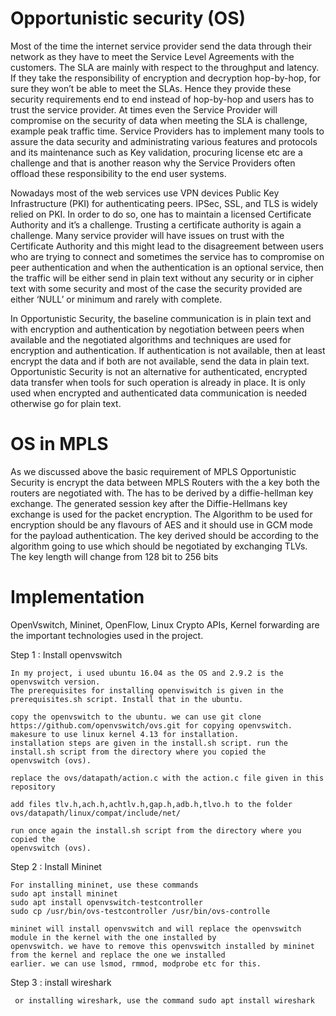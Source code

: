 # Opportunistic security (OS)

Most of the time the internet service provider send the data through their network as they have to meet the Service Level Agreements with the customers. The SLA are mainly with respect to the throughput and latency. If they take the responsibility of encryption and decryption hop-by-hop, for sure they won’t be able to meet the SLAs. Hence they provide these security requirements end to end instead of hop-by-hop and users has to trust the service provider. At times even the Service Provider will compromise on the security of data when meeting the SLA is challenge, example peak traffic time. Service Providers has to implement many tools to assure the data security and administrating various features and protocols and its maintenance such as Key validation, procuring license etc are a challenge and that is another reason why the Service Providers often offload these responsibility to the end user systems. 


Nowadays most of the web services use VPN devices Public Key Infrastructure (PKI) for authenticating peers.  IPSec, SSL, and TLS is widely relied on PKI. In order to do so, one has to maintain a licensed Certificate Authority and it’s a challenge. Trusting a certificate authority is again a challenge. Many service provider will have issues on trust with the Certificate Authority and this might lead to the disagreement between users who are trying to connect and sometimes the service has to compromise on peer authentication and when the authentication is an optional service, then the traffic will be either send in plain text without any security or in cipher text with some security and most of the case the security provided are either ‘NULL’ or minimum and rarely with complete.

In Opportunistic Security, the baseline communication is in plain text and with encryption and authentication by negotiation between peers when available and the negotiated algorithms and techniques are used for encryption and authentication. If authentication is not available, then at least encrypt the data and if both are not available, send the data in plain text. Opportunistic Security is not an alternative for authenticated, encrypted data transfer when tools for such operation is already in place. It is only used when encrypted and authenticated data communication is needed otherwise go for plain text.

# OS in MPLS

As we discussed above the basic requirement of MPLS Opportunistic Security is encrypt the data between MPLS Routers with the a key both the routers are negotiated with. The has to be derived by a diffie-hellman key exchange. The generated session key after the Diffie-Hellmans key exchange is used for the packet encryption. The Algorithm to be used for encryption should be any flavours of AES and it should use in GCM mode for the payload authentication. The key derived should be according to the algorithm going to use which should be negotiated by exchanging TLVs.  The key length will change from 128 bit to 256 bits

# Implementation

OpenVswitch, Mininet, OpenFlow, Linux Crypto APIs, Kernel forwarding are the important technologies used in the project.

Step 1 : Install openvswitch

    In my project, i used ubuntu 16.04 as the OS and 2.9.2 is the openvswitch version.
    The prerequisites for installing openviswitch is given in the prerequisites.sh script. Install that in the ubuntu.
    
    copy the openvswitch to the ubuntu. we can use git clone https://github.com/openvswitch/ovs.git for copying openvswitch.
    makesure to use linux kernel 4.13 for installation.
    installation steps are given in the install.sh script. run the install.sh script from the directory where you copied the          
    openvswitch (ovs). 
    
    replace the ovs/datapath/action.c with the action.c file given in this repository 
    
    add files tlv.h,ach.h,achtlv.h,gap.h,adb.h,tlvo.h to the folder ovs/datapath/linux/compat/include/net/
    
    run once again the install.sh script from the directory where you copied the          
    openvswitch (ovs). 
   
   
Step 2 : Install Mininet
    
    For installing mininet, use these commands
    sudo apt install mininet
    sudo apt install openvswitch-testcontroller
    sudo cp /usr/bin/ovs-testcontroller /usr/bin/ovs-controlle
    
    mininet will install openvswitch and will replace the openvswitch module in the kernel with the one installed by       
    openvswitch. we have to remove this openvswitch installed by mininet from the kernel and replace the one we installed    
    earlier. we can use lsmod, rmmod, modprobe etc for this.
    
Step 3 : install wireshark

     or installing wireshark, use the command sudo apt install wireshark 
     
    
  



